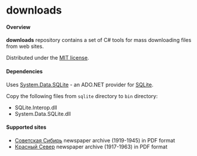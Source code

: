 ﻿# downloads

#### Overview

**downloads** repository contains a set of C# tools for mass downloading files from web sites.

Distributed under the [MIT license](http://opensource.org/licenses/MIT).

#### Dependencies

Uses [System.Data.SQLite](http://system.data.sqlite.org/) - an ADO.NET provider for [SQLite](https://www.sqlite.org/).

Copy the following files from `sqlite` directory to `bin` directory:
* SQLite.Interop.dll
* System.Data.SQLite.dll

#### Supported sites

* [Советская Сибирь](http://elib.ngonb.ru/jspui/handle/NGONB/32) newspaper archive (1919-1945) in PDF format
* [Красный Север](http://www.booksite.ru/krassever/index.htm) newspaper archive (1917-1963) in PDF format
